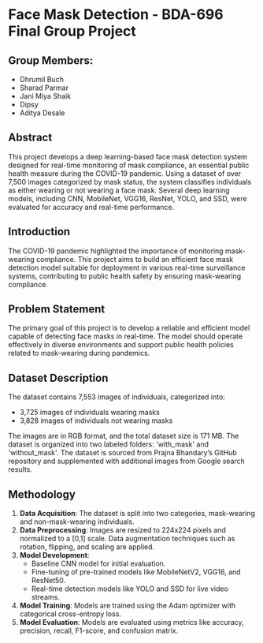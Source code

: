 # Face Mask Detection - BDA-696 Final Group Project

## Group Members:
- Dhrumil Buch
- Sharad Parmar
- Jani Miya Shaik
- Dipsy
- Aditya Desale

## Abstract
This project develops a deep learning-based face mask detection system designed for real-time monitoring of mask compliance, an essential public health measure during the COVID-19 pandemic. Using a dataset of over 7,500 images categorized by mask status, the system classifies individuals as either wearing or not wearing a face mask. Several deep learning models, including CNN, MobileNet, VGG16, ResNet, YOLO, and SSD, were evaluated for accuracy and real-time performance.

## Introduction
The COVID-19 pandemic highlighted the importance of monitoring mask-wearing compliance. This project aims to build an efficient face mask detection model suitable for deployment in various real-time surveillance systems, contributing to public health safety by ensuring mask-wearing compliance.

## Problem Statement
The primary goal of this project is to develop a reliable and efficient model capable of detecting face masks in real-time. The model should operate effectively in diverse environments and support public health policies related to mask-wearing during pandemics.

## Dataset Description
The dataset contains 7,553 images of individuals, categorized into:
- 3,725 images of individuals wearing masks
- 3,828 images of individuals not wearing masks

The images are in RGB format, and the total dataset size is 171 MB. The dataset is organized into two labeled folders: 'with_mask' and 'without_mask'. The dataset is sourced from Prajna Bhandary’s GitHub repository and supplemented with additional images from Google search results.

## Methodology
1. **Data Acquisition**: The dataset is split into two categories, mask-wearing and non-mask-wearing individuals.
2. **Data Preprocessing**: Images are resized to 224x224 pixels and normalized to a [0,1] scale. Data augmentation techniques such as rotation, flipping, and scaling are applied.
3. **Model Development**:
   - Baseline CNN model for initial evaluation.
   - Fine-tuning of pre-trained models like MobileNetV2, VGG16, and ResNet50.
   - Real-time detection models like YOLO and SSD for live video streams.
4. **Model Training**: Models are trained using the Adam optimizer with categorical cross-entropy loss.
5. **Model Evaluation**: Models are evaluated using metrics like accuracy, precision, recall, F1-score, and confusion matrix.
